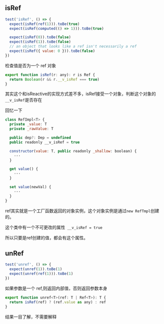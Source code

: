## isRef

```js
test('isRef', () => {
  expect(isRef(ref(1))).toBe(true)
  expect(isRef(computed(() => 1))).toBe(true)

  expect(isRef(0)).toBe(false)
  expect(isRef(1)).toBe(false)
  // an object that looks like a ref isn't necessarily a ref
  expect(isRef({ value: 0 })).toBe(false)
})
```

检查值是否为一个 ref 对象

```js
export function isRef(r: any): r is Ref {
  return Boolean(r && r.__v_isRef === true)
}
```

其实这个和isReactive的实现方式差不多，isRef接受一个对象，判断这个对象的`__v_isRef`是否存在

回忆一下

```js
class RefImpl<T> {
  private _value: T
  private _rawValue: T

  public dep?: Dep = undefined
  public readonly __v_isRef = true

  constructor(value: T, public readonly _shallow: boolean) {
    ···
  }

  get value() {
    ···
  }

  set value(newVal) {
    ···
  }
}
```

ref其实就是一个工厂函数返回的对象实例，这个对象实例是通过`new RefTmpl`创建的。

这个类中有一个不可更改的属性` __v_isRef = true`

所以只要是ref创建的值，都会有这个属性。

## unRef

```js
test('unref', () => {
  expect(unref(1)).toBe(1)
  expect(unref(ref(1))).toBe(1)
})
```

如果参数是一个 ref,则返回内部值，否则返回参数本身

```js
export function unref<T>(ref: T | Ref<T>): T {
  return isRef(ref) ? (ref.value as any) : ref
}
```

结果一目了解，不需要解释